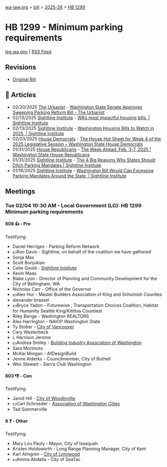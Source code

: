 [wa-law.org](/) > [bill](/bill/) > [2025-26](/bill/2025-26/) > [HB 1299](/bill/2025-26/hb/1299/)

# HB 1299 - Minimum parking requirements
[leg.wa.gov](https://app.leg.wa.gov/billsummary?BillNumber=1299&Year=2025&Initiative=false) | [RSS Feed](./rss.xml)

## Revisions
* [Original Bill](1/)

## 📰 Articles
* 02/20/2025 [The Urbanist](/org/the_urbanist/) - [Washington State Senate Approves Sweeping Parking Reform Bill - The Urbanist](https://www.theurbanist.org/2025/02/20/washington-state-senate-approves-sweeping-parking-reform/#:~:text=HB%201299)
* 02/13/2025 [Sightline Institute](/org/sightline_institute/) - [WA’s most impactful housing bills  | Sightline Institute](https://www.sightline.org/release/was-most-impactful-housing-bills/#:~:text=HB%201299)
* 02/13/2025 [Sightline Institute](/org/sightline_institute/) - [Washington Housing Bills to Watch in 2025  | Sightline Institute](https://www.sightline.org/2025/02/13/washington-housing-bills-to-watch-in-2025/#:~:text=HB%201299)
* 02/03/2025 [House Democrats](/org/house_democrats/) - [The House Hot Sheet for Week 4 of the 2025 Legislative Session – Washington State House Democrats](https://housedemocrats.wa.gov/blog/2025/02/03/the-house-hot-sheet-for-week-4-of-the-2025-legislative-session/#:~:text=HB%201299)
* 01/31/2025 [House Republicans](/org/house_republicans/) - [The Week Ahead: Feb. 3-7, 2025 | Washington State House Republicans](https://houserepublicans.wa.gov/week/the-week-ahead-feb-3-7-2025/#:~:text=HB%201299)
* 01/31/2025 [Sightline Institute](/org/sightline_institute/) - [The 4 Big Reasons Why States Should Ditch Parking Mandates | Sightline Institute](https://www.sightline.org/2025/01/31/the-4-big-reasons-why-states-should-ditch-parking-mandates/#:~:text=HB%201299)
* 01/16/2025 [Sightline Institute](/org/sightline_institute/) - [Washington Bill Would Cap Excessive Parking Mandates Around the State  | Sightline Institute](https://www.sightline.org/2025/01/16/washington-bill-would-cap-excessive-parking-mandates-around-the-state/#:~:text=HB%201299)

## Meetings
### Tue 02/04 10:30 AM - Local Government (LG): HB 1299 Minimum parking requirements
#### 608 👍 - Pro
Testifying:
* Daniel Herriges - Parking Reform Network
* 💵Ron Davis - Sightline, on behalf of the coalition we have gathered
* Sonja Max
* Scott Bonjukian
* Catie Gould - [Sightline Institute](/org/sightline_institute/)
* Kevin Maas
* Blake Lyon - Director of Planning and Community Development for the City of Bellingham, WA
* Nicholas Carr - Office of the Governor
* 💵Alex Hur - Master Builders Association of King and Snhomish Counties
* alexander brassel
* 💵Bryce Yadon - Futurewise , Transportation Choices Coalition, Habitat for Humanity Seattle King/Kittitas Countiest
* Riley Benge - Washington REALTORS
* Alex Harrington - NAIOP Washington State
* Ty Stober - [City of Vancouver](/org/city_of_vancouver/)
* Cary Westerbeck
* L Harrison Jerome
* 💵Andrea Smiley - [Building Industry Association of Washington](/org/building_industry_association_of_washington/)
* Sara Morimoto
* McKai Morgan - A1DesignBuild
* Jenne Alderks - Councilmember, City of Bothell
* Wes Stewart - Sierra Club Washington

#### 603 👎 - Con
Testifying:
* Jared Hill - [City of Woodinville](/org/city_of_woodinville/)
* 💵Carl Schroeder - [Association of Washington Cities](/org/association_of_washington_cities/)
* Tad Sommerville

#### 8 ❓ - Other
Testifying:
* Mary Lou Pauly - Mayor, City of Issaquah
* Kristen Holdsworth - Long Range Planning Manager, City of Kent
* Karl Almgren - [City of Lynnwood](/org/city_of_lynnwood/)
* 💵Amina Abdalla - City of SeaTac
